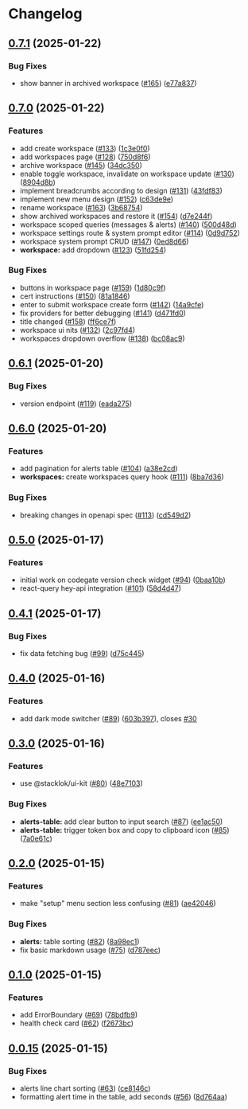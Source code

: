 # Changelog

## [0.7.1](https://github.com/stacklok/codegate-ui/compare/v0.7.0...v0.7.1) (2025-01-22)


### Bug Fixes

* show banner in archived workspace ([#165](https://github.com/stacklok/codegate-ui/issues/165)) ([e77a837](https://github.com/stacklok/codegate-ui/commit/e77a83722f5a83b65d185b14c7e618889703b904))

## [0.7.0](https://github.com/stacklok/codegate-ui/compare/v0.6.1...v0.7.0) (2025-01-22)


### Features

* add create workspace ([#133](https://github.com/stacklok/codegate-ui/issues/133)) ([1c3e0f0](https://github.com/stacklok/codegate-ui/commit/1c3e0f04e698d889d7a7e36234e31a0672c82933))
* add workspaces page ([#128](https://github.com/stacklok/codegate-ui/issues/128)) ([750d8f6](https://github.com/stacklok/codegate-ui/commit/750d8f6db2fe6110ffe6c720db663d8fae2163f1))
* archive workspace ([#145](https://github.com/stacklok/codegate-ui/issues/145)) ([34dc350](https://github.com/stacklok/codegate-ui/commit/34dc35090d14a959189deedae49454fca0dba08e))
* enable toggle workspace, invalidate on workspace update ([#130](https://github.com/stacklok/codegate-ui/issues/130)) ([8904d8b](https://github.com/stacklok/codegate-ui/commit/8904d8bfc4b8946beeb7506df72d2b12504b33d1))
* implement breadcrumbs according to design ([#131](https://github.com/stacklok/codegate-ui/issues/131)) ([43fdf83](https://github.com/stacklok/codegate-ui/commit/43fdf83d8c7fca94cf04a7d0a13b06ba30f7ea74))
* implement new menu design ([#152](https://github.com/stacklok/codegate-ui/issues/152)) ([c63de9e](https://github.com/stacklok/codegate-ui/commit/c63de9e1c649d589421ecc94783a6e12a7c132c1))
* rename workspace ([#163](https://github.com/stacklok/codegate-ui/issues/163)) ([3b68754](https://github.com/stacklok/codegate-ui/commit/3b6875489c92a7d7629250e1d984f36f4e56bda5))
* show archived workspaces and restore it ([#154](https://github.com/stacklok/codegate-ui/issues/154)) ([d7e244f](https://github.com/stacklok/codegate-ui/commit/d7e244fecb358c572a26490344c30e5362b2c78a))
* workspace scoped queries (messages & alerts) ([#140](https://github.com/stacklok/codegate-ui/issues/140)) ([500d48d](https://github.com/stacklok/codegate-ui/commit/500d48d06014b6e54bc55942a7cc705628bc30bc))
* workspace settings route & system prompt editor ([#114](https://github.com/stacklok/codegate-ui/issues/114)) ([0d9d752](https://github.com/stacklok/codegate-ui/commit/0d9d75226e4670b54e33c9e184c2339b341eaee9))
* workspace system prompt CRUD ([#147](https://github.com/stacklok/codegate-ui/issues/147)) ([0ed8d66](https://github.com/stacklok/codegate-ui/commit/0ed8d669862239129af93c6c998461f25a83849f))
* **workspace:** add dropdown ([#123](https://github.com/stacklok/codegate-ui/issues/123)) ([51fd254](https://github.com/stacklok/codegate-ui/commit/51fd254affd1333b3f839fb6de7b5058fce68ca2))


### Bug Fixes

* buttons in workspace page ([#159](https://github.com/stacklok/codegate-ui/issues/159)) ([1d80c9f](https://github.com/stacklok/codegate-ui/commit/1d80c9fa761cb3da341ef471480d4665effd86c1))
* cert instructions ([#150](https://github.com/stacklok/codegate-ui/issues/150)) ([81a1846](https://github.com/stacklok/codegate-ui/commit/81a1846767d7d2996848b0c26bf296e989f620ce))
* enter to submit workspace create form ([#142](https://github.com/stacklok/codegate-ui/issues/142)) ([14a9cfe](https://github.com/stacklok/codegate-ui/commit/14a9cfe642e6cb0e8def62422d2fb4f562d0a729))
* fix providers for better debugging ([#141](https://github.com/stacklok/codegate-ui/issues/141)) ([d471fd0](https://github.com/stacklok/codegate-ui/commit/d471fd0e91b5adc30aad34acb027d922c5026302))
* title changed ([#158](https://github.com/stacklok/codegate-ui/issues/158)) ([ff6ce7f](https://github.com/stacklok/codegate-ui/commit/ff6ce7fa73039cc8f32fcabd1b1f11d886d25823))
* workspace ui nits ([#132](https://github.com/stacklok/codegate-ui/issues/132)) ([2c97fd4](https://github.com/stacklok/codegate-ui/commit/2c97fd4982a17ece0c6c0475bd8d8ac7ad1420a7))
* workspaces dropdown overflow ([#138](https://github.com/stacklok/codegate-ui/issues/138)) ([bc08ac9](https://github.com/stacklok/codegate-ui/commit/bc08ac918e8de8f3a01f987549459cd108e7d4fc))

## [0.6.1](https://github.com/stacklok/codegate-ui/compare/v0.6.0...v0.6.1) (2025-01-20)


### Bug Fixes

* version endpoint ([#119](https://github.com/stacklok/codegate-ui/issues/119)) ([eada275](https://github.com/stacklok/codegate-ui/commit/eada275d8bd40f38b1930bd7fb9be5ddf5cdd494))

## [0.6.0](https://github.com/stacklok/codegate-ui/compare/v0.5.0...v0.6.0) (2025-01-20)


### Features

* add pagination for alerts table ([#104](https://github.com/stacklok/codegate-ui/issues/104)) ([a38e2cd](https://github.com/stacklok/codegate-ui/commit/a38e2cdd2ced63de130fe3a88118cc00a977b41f))
* **workspaces:** create workspaces query hook ([#111](https://github.com/stacklok/codegate-ui/issues/111)) ([8ba7d36](https://github.com/stacklok/codegate-ui/commit/8ba7d369a6a51dfc66e4cc445b196bde77969061))


### Bug Fixes

* breaking changes in openapi spec ([#113](https://github.com/stacklok/codegate-ui/issues/113)) ([cd549d2](https://github.com/stacklok/codegate-ui/commit/cd549d2feb2d87c97205653458faa586442cfc8c))

## [0.5.0](https://github.com/stacklok/codegate-ui/compare/v0.4.1...v0.5.0) (2025-01-17)


### Features

* initial work on codegate version check widget ([#94](https://github.com/stacklok/codegate-ui/issues/94)) ([0baa10b](https://github.com/stacklok/codegate-ui/commit/0baa10ba8875c6baa977b34eba637d8b1e11aa63))
* react-query hey-api integration ([#101](https://github.com/stacklok/codegate-ui/issues/101)) ([58d4d47](https://github.com/stacklok/codegate-ui/commit/58d4d477677f5047c3b7efa7f744a5e88c57dd8f))

## [0.4.1](https://github.com/stacklok/codegate-ui/compare/v0.4.0...v0.4.1) (2025-01-17)


### Bug Fixes

* fix data fetching bug ([#99](https://github.com/stacklok/codegate-ui/issues/99)) ([d75c445](https://github.com/stacklok/codegate-ui/commit/d75c445332827d8b1141f03d4c5a42627b6c71c7))

## [0.4.0](https://github.com/stacklok/codegate-ui/compare/v0.3.0...v0.4.0) (2025-01-16)


### Features

* add dark mode switcher ([#89](https://github.com/stacklok/codegate-ui/issues/89)) ([603b397](https://github.com/stacklok/codegate-ui/commit/603b397d25071ad6852f18c0cc5deb21f6fdba7c)), closes [#30](https://github.com/stacklok/codegate-ui/issues/30)

## [0.3.0](https://github.com/stacklok/codegate-ui/compare/v0.2.0...v0.3.0) (2025-01-16)


### Features

* use @stacklok/ui-kit ([#80](https://github.com/stacklok/codegate-ui/issues/80)) ([48e7103](https://github.com/stacklok/codegate-ui/commit/48e7103bb9faa32d50c24b59b937b40b2c1ab27e))


### Bug Fixes

* **alerts-table:** add clear button to input search ([#87](https://github.com/stacklok/codegate-ui/issues/87)) ([ee1ac50](https://github.com/stacklok/codegate-ui/commit/ee1ac50a5066daa8f149c590d0144f93e2c3dad8))
* **alerts-table:** trigger token box and copy to clipboard icon ([#85](https://github.com/stacklok/codegate-ui/issues/85)) ([7a0e61c](https://github.com/stacklok/codegate-ui/commit/7a0e61c62bdd0c466b529f4c1b6eb38e8fdbafef))

## [0.2.0](https://github.com/stacklok/codegate-ui/compare/v0.1.0...v0.2.0) (2025-01-15)


### Features

* make "setup" menu section less confusing ([#81](https://github.com/stacklok/codegate-ui/issues/81)) ([ae42046](https://github.com/stacklok/codegate-ui/commit/ae42046f76a08a3f7cb2ad2ba3e348b82764c7d5))


### Bug Fixes

* **alerts:** table sorting ([#82](https://github.com/stacklok/codegate-ui/issues/82)) ([8a98ec1](https://github.com/stacklok/codegate-ui/commit/8a98ec187dba98be0d4b300e4057ee8c6cba9183))
* fix basic markdown usage ([#75](https://github.com/stacklok/codegate-ui/issues/75)) ([d787eec](https://github.com/stacklok/codegate-ui/commit/d787eec17f83ff8422993ba536a1817c4a0e55f1))

## [0.1.0](https://github.com/stacklok/codegate-ui/compare/v0.0.15...v0.1.0) (2025-01-15)


### Features

* add ErrorBoundary ([#69](https://github.com/stacklok/codegate-ui/issues/69)) ([78bdfb9](https://github.com/stacklok/codegate-ui/commit/78bdfb9ef98ee9426c35c254fd4f670954c162b1))
* health check card ([#62](https://github.com/stacklok/codegate-ui/issues/62)) ([f2673bc](https://github.com/stacklok/codegate-ui/commit/f2673bcf71d2ce1850ac9ad8e861bf448ac84a91))

## [0.0.15](https://github.com/stacklok/codegate-ui/compare/v0.0.14...v0.0.15) (2025-01-15)


### Bug Fixes

* alerts line chart sorting ([#63](https://github.com/stacklok/codegate-ui/issues/63)) ([ce8146c](https://github.com/stacklok/codegate-ui/commit/ce8146c644b9a44884aba2a5b4fc0adba08a4518))
* formatting alert time in the table, add seconds ([#56](https://github.com/stacklok/codegate-ui/issues/56)) ([8d764aa](https://github.com/stacklok/codegate-ui/commit/8d764aac08329fceb2e3bc53b0ba01ef785ecf7e))
